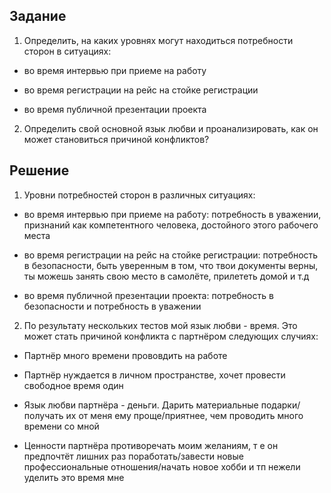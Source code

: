## Задание

1. Определить, на каких уровнях могут находиться потребности сторон в ситуациях:

  - во время интервью при приеме на работу

  - во время регистрации на рейс на стойке регистрации

  -  во время публичной презентации проекта

2. Определить свой основной язык любви и проанализировать, как он может становиться причиной конфликтов?

## Решение

1. Уровни потребностей сторон в различных ситуациях:

- во время интервью при приеме на работу: потребность в уважении, признаний как компетентного человека, достойного этого рабочего места

- во время регистрации на рейс на стойке регистрации: потребность в безопасности, быть уверенным в том, что твои документы верны, ты можешь занять свою место в самолёте, прилететь домой и т.д

- во время публичной презентации проекта: потребность в безопасности и потребность в уважении

2. По результату нескольких тестов мой язык любви - время. Это может стать причиной конфликта с партнёром следующих случиях:

- Партнёр много времени прововдить на работе

- Партнёр нуждается в личном пространстве, хочет провести свободное время один

- Язык любви партнёра - деньги. Дарить материальные подарки/получать их от меня ему проще/приятнее, чем проводить много времени со мной

- Ценности партнёра противоречать моим желаниям, т е он предпочтёт лишних раз поработать/завести новые профессиональные отношения/начать новое хобби и тп нежели уделить это время мне

